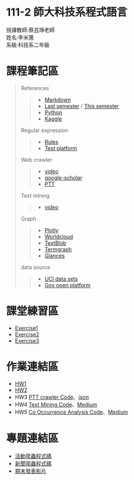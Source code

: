 # 111-2 師大科技系程式語言
授課教師:蔡芸琤老師  
姓名:李米蕙  
系級:科技系二年級  
# 課程筆記區
> References
>> - [Markdown](https://markdown.tw/)
>> - [Last semester](https://docs.google.com/spreadsheets/d/e/2PACX-1vRUVpx6AeccKwedvZjINM5-mSLpmS0M69wrCIbDimIdwpN30xQpqcn0k5kh0oUQET05sEsMpFt6fsCA/pubhtml) / [This semester](https://docs.google.com/spreadsheets/d/e/2PACX-1vRBeY4-E_d9eBNKEcFV0eiGAFsMOk-ZYCmTLGmQ5_yWYkJcxXXBQI8rOkaqPyIktU4SgS7Rg0IQdZJ4/pubhtml#)
>> - [Python](https://docs.python.org/3/tutorial/index.html)
>> - [Kaggle](https://www.kaggle.com/competitions)
>
> Regular expression
>> - [Rules](http://perso.ens-lyon.fr/lise.vaudor/strings-et-expressions-regulieres/?fbclid=IwAR0IHvNKp43Qrfo0TqpolYPpMUfViSrCBDY8SmBveKm01yZ6PzHPxspVaNI)
>> - [Test platform](https://regexr.com/)
>
> Web crawler
>> - [video](https://www.youtube.com/playlist?list=PLohb4k71XnPaQRTvKW4Uii1oq-JPGpwWF)
>> - [google-scholar](https://github.com/linhung0319/google-scholar-crawler)
>> - [PTT](https://github.com/jwlin/ptt-web-crawler)
>
> Text mining
>> - [video](https://www.youtube.com/watch?v=HGPPoaBxyb0)
>
> Graph
>> - [Plotly](https://plotly.com/python/)
>> - [Worldcloud](https://github.com/amueller/word_cloud)
>> - [TextBlob](https://github.com/sloria/TextBlob)
>> - [Termgraph](https://github.com/mkaz/termgraph)
>> - [Glances](https://github.com/nicolargo/glances)
>
> data source
>> - [UCI data sets](https://archive.ics.uci.edu/ml/datasets.php)
>> - [Gov open platform](https://data.gov.tw/)

# 課堂練習區
- [Exercise1](https://github.com/miilearn/111-2PL/blob/main/Task1.ipynb)
- [Exercise2](https://github.com/miilearn/111-2PL/blob/main/Task2.ipynb)
- [Exercise3](https://github.com/miilearn/111-2PL/blob/main/Task3.ipynb)
# 作業連結區  
- [HW1](https://github.com/miilearn/111-2PL/blob/main/HW1.ipynb)
- [HW2](https://github.com/miilearn/111-2PL/blob/main/HW2.ipynb)
- HW3 [PTT crawler Code](https://github.com/miilearn/111-2PL/blob/main/HW3.ipynb)、[json](https://github.com/miilearn/111-2PL/blob/main/korea_travel.json)
- HW4 [Text Mining Code](https://github.com/miilearn/111-2PL/blob/main/HW4.ipynb)、[Medium](https://medium.com/@a0968340013/%E5%8F%B0%E5%8C%97%E5%B8%82%E8%81%B7%E7%BC%BA%E9%A1%9E%E5%9E%8B-b7d42c9c1a27)
- HW5 [Co Occurrence Analysis Code](https://github.com/miilearn/111-2PL/blob/main/HW5.ipynb)、[Medium](https://medium.com/@a0968340013/c5861ff70459)
# 專題連結區  
- [活動爬蟲程式碼](https://github.com/kuyuyu/PL/tree/main/final)
- [新聞爬蟲程式碼](https://github.com/miilearn/111-2PL/tree/main/Final)
- [期末發表影片](https://www.youtube.com/watch?v=blNKPgFWVgo)

